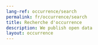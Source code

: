 ```yaml
---
lang-ref: occurrence/search
permalink: fr/occurrence/search
title: Recherche d'occurrence
description: We publish open data
layout: occurrence
---
```

